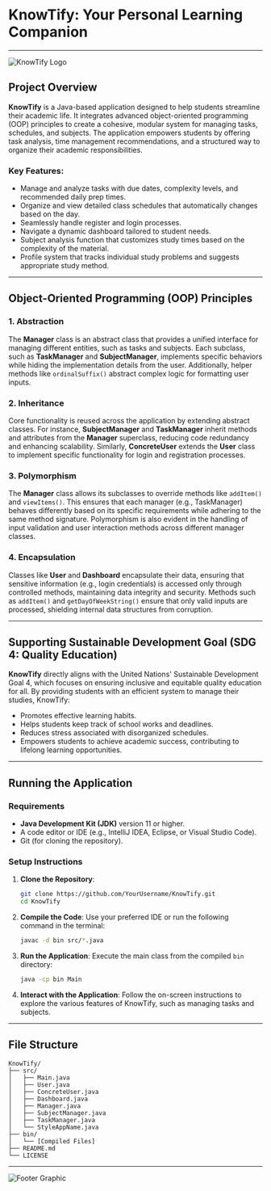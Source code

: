 # KnowTify: Your Personal Learning Companion

---

![KnowTify Logo](https://via.placeholder.com/800x200?text=KnowTify+Logo)

## **Project Overview**
**KnowTify** is a Java-based application designed to help students streamline their academic life. It integrates advanced object-oriented programming (OOP) principles to create a cohesive, modular system for managing tasks, schedules, and subjects. The application empowers students by offering task analysis, time management recommendations, and a structured way to organize their academic responsibilities.

### **Key Features**:
- Manage and analyze tasks with due dates, complexity levels, and recommended daily prep times.
- Organize and view detailed class schedules that automatically changes based on the day.
- Seamlessly handle register and login processes.
- Navigate a dynamic dashboard tailored to student needs.
- Subject analysis function that customizes study times based on the complexity of the material.
- Profile system that tracks individual study problems and suggests appropriate study method.

---

## **Object-Oriented Programming (OOP) Principles**
### **1. Abstraction**
The **Manager** class is an abstract class that provides a unified interface for managing different entities, such as tasks and subjects. Each subclass, such as **TaskManager** and **SubjectManager**, implements specific behaviors while hiding the implementation details from the user. Additionally, helper methods like `ordinalSuffix()` abstract complex logic for formatting user inputs.

### **2. Inheritance**
Core functionality is reused across the application by extending abstract classes. For instance, **SubjectManager** and **TaskManager** inherit methods and attributes from the **Manager** superclass, reducing code redundancy and enhancing scalability. Similarly, **ConcreteUser** extends the **User** class to implement specific functionality for login and registration processes.

### **3. Polymorphism**
The **Manager** class allows its subclasses to override methods like `addItem()` and `viewItems()`. This ensures that each manager (e.g., TaskManager) behaves differently based on its specific requirements while adhering to the same method signature. Polymorphism is also evident in the handling of input validation and user interaction methods across different manager classes.

### **4. Encapsulation**
Classes like **User** and **Dashboard** encapsulate their data, ensuring that sensitive information (e.g., login credentials) is accessed only through controlled methods, maintaining data integrity and security. Methods such as `addItem()` and `getDayOfWeekString()` ensure that only valid inputs are processed, shielding internal data structures from corruption.

---

## **Supporting Sustainable Development Goal (SDG 4: Quality Education)**
**KnowTify** directly aligns with the United Nations' Sustainable Development Goal 4, which focuses on ensuring inclusive and equitable quality education for all. By providing students with an efficient system to manage their studies, KnowTify:
- Promotes effective learning habits.
- Helps students keep track of school works and deadlines.
- Reduces stress associated with disorganized schedules.
- Empowers students to achieve academic success, contributing to lifelong learning opportunities.

---

## **Running the Application**
### **Requirements**
- **Java Development Kit (JDK)** version 11 or higher.
- A code editor or IDE (e.g., IntelliJ IDEA, Eclipse, or Visual Studio Code).
- Git (for cloning the repository).

### **Setup Instructions**
1. **Clone the Repository**:
   ```bash
   git clone https://github.com/YourUsername/KnowTify.git
   cd KnowTify
   ```

2. **Compile the Code**:
   Use your preferred IDE or run the following command in the terminal:
   ```bash
   javac -d bin src/*.java
   ```

3. **Run the Application**:
   Execute the main class from the compiled `bin` directory:
   ```bash
   java -cp bin Main
   ```

4. **Interact with the Application**:
   Follow the on-screen instructions to explore the various features of KnowTify, such as managing tasks and subjects.

---

## **File Structure**
```
KnowTify/
├── src/
│   ├── Main.java
│   ├── User.java
│   ├── ConcreteUser.java
│   ├── Dashboard.java
│   ├── Manager.java
│   ├── SubjectManager.java
│   ├── TaskManager.java
│   └── StyleAppName.java
├── bin/
│   └── [Compiled Files]
├── README.md
└── LICENSE
```

---

![Footer Graphic](https://via.placeholder.com/800x100?text=Achieve+More+with+KnowTify)
